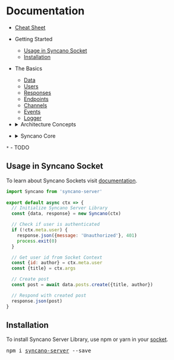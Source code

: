 # Documentation

- [Cheat Sheet][cheatsheet]
- Getting Started
  - [Usage in Syncano Socket](#usage-in-syncano-socket)
  - [Installation](#installation)
- The Basics
  - [Data](/docs/basics/data.md)
  - [Users](/docs/basics/users.md)
  - [Responses](/docs/basics/responses.md)
  - [Endpoints](/docs/basics/endpoints.md)
  - [Channels](/docs/basics/channels.md)
  - [Events](/docs/basics/events.md)
  - [Logger](/docs/basics/logger.md)

- <details>
  <summary>Architecture Concepts</summary>
  
  - [Socket](/docs/architecture/socket.md)*
  - [Socket Context](/docs/architecture/socket-context.md)*
</details>

- <details>
  <summary>Syncano Core</summary>

  - [Syncano Account](/docs/core/syncano-account.md)*
  - [Syncano Backups](/docs/core/syncano-backups.md)*
  - [Syncano Classes](/docs/core/syncano-classes.md)*
  - [Syncano Hostings](/docs/core/syncano-hostings.md)*
  - [Syncano Instances](/docs/core/syncano-instances.md)*
  - [Syncano Sockets](/docs/core/syncano-sockets.md)*
  - [Syncano Traces](/docs/core/syncano-traces.md)*
</details>

`*` - TODO

## Usage in Syncano Socket

To learn about Syncano Sockets visit [documentation][socket].

```js
import Syncano from 'syncano-server'
          
export default async ctx => {
  // Initialize Syncano Server Library
  const {data, response} = new Syncano(ctx)

  // Check if user is authenticated
  if (!ctx.meta.user) {
    response.json({message: 'Unauthorized'}, 401)
    process.exit(0)
  }

  // Get user id from Socket Context
  const {id: author} = ctx.meta.user
  const {title} = ctx.args

  // Create post
  const post = await data.posts.create({title, author})

  // Respond with created post
  response.json(post)
}
```

## Installation

To install Syncano Server Library, use npm or yarn in your [socket][socket].
<pre>
npm i <a href="https://www.npmjs.com/package/syncano-server">syncano-server</a> --save
</pre>

[socket]: https://syncano.github.io/syncano-node-cli/#/using-sockets/overview
[cheatsheet]: https://cheatsheet.syncano.io/#server
